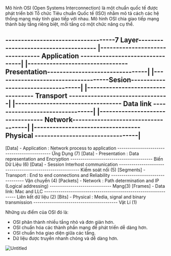 Mô hình OSI (Open Systems Interconnection) là một chuẩn quốc tế được phát triển bởi Tổ chức Tiêu chuẩn Quốc tế (ISO) nhằm mô tả cách các hệ thống mạng máy tính giao tiếp với nhau. Mô hình OSI chia giao tiếp mạng thành bảy tầng riêng biệt, mỗi tầng có một chức năng cụ thể. 

-----------------------------------7 Layer-------------------------------------
|-------------------------------- Application --------------------------------|
|-------------------------------- Presentation--------------------------------|
|------------------------------------Sesion-----------------------------------|
|---------------------------------- Transport --------------------------------|
|---------------------------------- Data link --------------------------------|
|--------------------------------- Network------------------------------------|
|---------------------------------- Physical ---------------------------------|
-------------------------------------------------------------------------------

[Data] - Application : Network process to application --------------------------------------------- Ứng Dụng (7)
[Data] - Presentation : Data representation and Encryption ---------------------------------------- Biến Dữ Liệu (6)
[Data] - Session Interhost communication ---------------------------------------------------------- Kiểm soát nối (5)
[Segments] - Transport : End to end connections and Reliability ----------------------------------- Vận chuyển (4)
[Packets] - Network : Path determination and IP (Logical addressing) ------------------------------ Mạng(3)
[Frames] - Data link:  Mac and LLC ---------------------------------------------------------------- Liên kết dữ liệu (2)
[Bits] - Physical : Media, signal and binary transmission ----------------------------------------- Vật Lí (1)

Những ưu điểm của OSI đó là:
- OSI phân thành nhiều tầng nhỏ và đơn giản hơn.
- OSI chuẩn hóa các thành phần mạng để phát triển dễ dàng hơn.
- OSI chuẩn hóa giao diện giữa các tầng.
- Dữ liệu được truyền nhanh chóng và dễ dàng hơn.


![Untitled](https://github.com/DiWien/Traning-Networking/assets/88604764/e609f156-ef92-4f7e-8ca1-4747faaa6c82)





